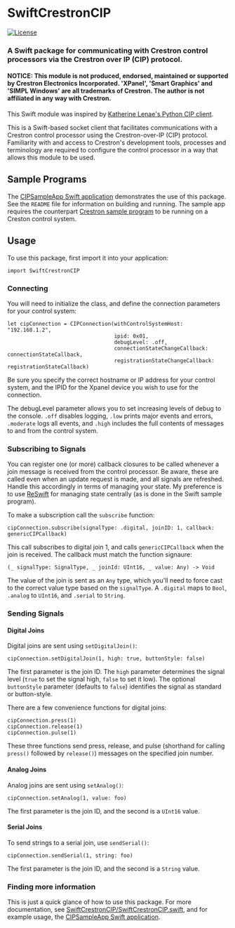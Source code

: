 # SwiftCrestronCIP
[![License](https://img.shields.io/github/license/cbw/SwiftCrestronCIP)](https://github.com/cbw/SwiftCrestronCIP/blob/master/LICENSE)

### A Swift package for communicating with Crestron control processors via the Crestron over IP (CIP) protocol.

#### NOTICE: This module is not produced, endorsed, maintained or supported by Crestron Electronics Incorporated. 'XPanel', 'Smart Graphics' and 'SIMPL Windows' are all trademarks of Crestron. The author is not affiliated in any way with Crestron.

This Swift module was inspired by [Katherine Lenae's Python CIP client](https://github.com/klenae/python-cipclient).

This is a Swift-based socket client that facilitates communications with a Crestron control processor using the Crestron-over-IP (CIP) protocol. Familiarity with and access to Crestron's development tools, processes and terminology are required to configure the control processor in a way that allows this module to be used.

## Sample Programs

The [CIPSampleApp Swift application](https://github.com/cbw/SwiftCrestronCIP/tree/main/CIPSampleApp) demonstrates the use of this package. See the `README` file for information on building and running. The sample app requires the counterpart [Crestron sample program](https://github.com/cbw/SwiftCrestronCIP/tree/main/Crestron%20Sample%20Program) to be running on a Creston control system.

## Usage

To use this package, first import it into your application:

```
import SwiftCrestronCIP
```

### Connecting

You will need to initialize the class, and define the connection parameters for your control system:

```
let cipConnection = CIPConnection(withControlSystemHost: "192.168.1.2",
                                  ipid: 0x01,
                                  debugLevel: .off,
                                  connectionStateChangeCallback: connectionStateCallback,
                                  registrationStateChangeCallback: registrationStateCallback)
```

Be sure you specify the correct hostname or IP address for your control system, and the IPID for the Xpanel device you wish to use for the connection.

The debugLevel parameter allows you to set increasing levels of debug to the console. `.off` disables logging, `.low` prints major events and errors, `.moderate` logs all events, and `.high` includes the full contents of messages to and from the control system.

### Subscribing to Signals

You can register one (or more) callback closures to be called whenever a join message is received from the control processor. Be aware, these are called even when an update request is made, and all signals are refreshed. Handle this accordingly in terms of managing your state. My preference is to use [ReSwift](https://github.com/ReSwift/ReSwift) for managing state centrally (as is done in the Swift sample program).

To make a subscription call the `subscribe` function:

```
cipConnection.subscribe(signalType: .digital, joinID: 1, callback: genericCIPCallback)
```

This call subscribes to digital join 1, and calls `genericCIPCallback` when the join is received. The callback must match the function signaure:

```
(_ signalType: SignalType, _ joinId: UInt16, _ value: Any) -> Void
```

The value of the join is sent as an `Any` type, which you'll need to force cast to the correct value type based on the `signalType`. A `.digital` maps to `Bool`, `.analog` to `UInt16`, and `.serial` to `String`.

### Sending Signals

#### Digital Joins

Digital joins are sent using `setDigitalJoin()`:

```
cipConnection.setDigitalJoin(1, high: true, buttonStyle: false)
```

The first parameter is the join ID. The `high` parameter determines the signal level (`true` to set the signal high, `false` to set it low). The optional `buttonStyle` parameter (defaults to `false`) identifies the signal as standard or button-style.

There are a few convenience functions for digital joins:

```
cipConnection.press(1)
cipConnection.release(1)
cipConnection.pulse(1)
```

These three functions send press, release, and pulse (shorthand for calling `press()` followed by `release()`) messages on the specified join number.

#### Analog Joins

Analog joins are sent using `setAnalog()`:

```
cipConnection.setAnalog(1, value: foo)
```

The first parameter is the join ID, and the second is a `UInt16` value.

#### Serial Joins

To send strings to a serial join, use `sendSerial()`:

```
cipConnection.sendSerial(1, string: foo)
```

The first parameter is the join ID, and the second is a `String` value.

### Finding more information

This is just a quick glance of how to use this package. For more documentation, see [SwiftCrestronCIP/SwiftCrestronCIP.swift](./blob/main/SwiftCrestronCIP/SwiftCrestronCIP.swift), and for example usage, the [CIPSampleApp Swift application](https://github.com/cbw/SwiftCrestronCIP/tree/main/CIPSampleApp).
